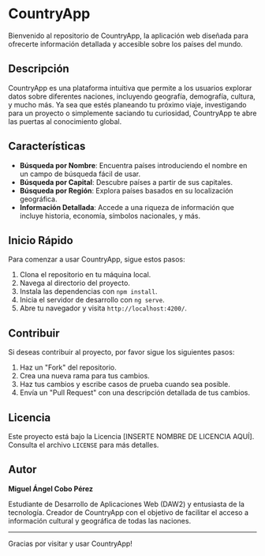 # CountryApp

Bienvenido al repositorio de CountryApp, la aplicación web diseñada para ofrecerte información detallada y accesible sobre los países del mundo.

## Descripción

CountryApp es una plataforma intuitiva que permite a los usuarios explorar datos sobre diferentes naciones, incluyendo geografía, demografía, cultura, y mucho más. Ya sea que estés planeando tu próximo viaje, investigando para un proyecto o simplemente saciando tu curiosidad, CountryApp te abre las puertas al conocimiento global.

## Características

- **Búsqueda por Nombre**: Encuentra países introduciendo el nombre en un campo de búsqueda fácil de usar.
- **Búsqueda por Capital**: Descubre países a partir de sus capitales.
- **Búsqueda por Región**: Explora países basados en su localización geográfica.
- **Información Detallada**: Accede a una riqueza de información que incluye historia, economía, símbolos nacionales, y más.

## Inicio Rápido

Para comenzar a usar CountryApp, sigue estos pasos:

1. Clona el repositorio en tu máquina local.
2. Navega al directorio del proyecto.
3. Instala las dependencias con `npm install`.
4. Inicia el servidor de desarrollo con `ng serve`.
5. Abre tu navegador y visita `http://localhost:4200/`.

## Contribuir

Si deseas contribuir al proyecto, por favor sigue los siguientes pasos:

1. Haz un "Fork" del repositorio.
2. Crea una nueva rama para tus cambios.
3. Haz tus cambios y escribe casos de prueba cuando sea posible.
4. Envía un "Pull Request" con una descripción detallada de tus cambios.

## Licencia

Este proyecto está bajo la Licencia [INSERTE NOMBRE DE LICENCIA AQUÍ]. Consulta el archivo `LICENSE` para más detalles.

## Autor

**Miguel Ángel Cobo Pérez**

Estudiante de Desarrollo de Aplicaciones Web (DAW2) y entusiasta de la tecnología. Creador de CountryApp con el objetivo de facilitar el acceso a información cultural y geográfica de todas las naciones.

---

Gracias por visitar y usar CountryApp!
